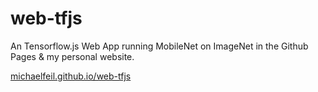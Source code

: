 # web-tfjs
An Tensorflow.js Web App running MobileNet on ImageNet in the Github Pages &amp; my personal website.

[michaelfeil.github.io/web-tfjs](michaelfeil.github.io/web-tfjs)
